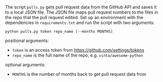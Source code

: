 The script `pulls.py` gets pull request data from the GitHub API and saves it to a local JSON file.
The JSON file maps pull request numbers to the files in the repo that the pull request edited.
Set up an environment with the dependencies in `requirements.txt` and run the script with two arguments:

```
python pulls.py token repo_name [--months MONTHS]
```

positional arguments:
- `token` is an access token from https://github.com/settings/tokens
- `repo_name` is the full name of the repo, e.g. `vinta/awesome-python`

optional arguments:
  - `MONTHS`  is the number of months back to get pull request data from

